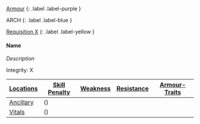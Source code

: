 
[Armour](Game/Core/Armour)
{: .label .label-purple }

ARCH
{: .label .label-blue }

[Requisition X](Game/Deployment#Requisition)
{: .label .label-yellow }
#### Name
*Description*

Integrity: X

| [Locations](Game/Core/Armour#Locations) | [Skill Penalty](Game/Core/Armour#Skill%20Penalty) | [Weakness](Game/Core/Armour#Weakness%20and%20Resistance) | [Resistance](Game/Core/Armour#Weakness%20and%20Resistance) | [Armour-Traits](Game/Core/Armour-Traits)    |
| ------------------------------------------ | ---------------------------------------------------- | ----------------------------------------------------------- | ------------------------------------------------------------- | --- |
| [Ancillary](Game/Core/Injury#Ancillary) | ()                                                |                                                             |                                                               |     |
| [Vitals](Game/Core/Injury#Vitals)       | ()                                                     |                                                             |                                                               |     |

